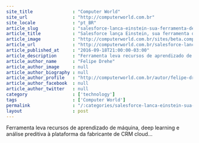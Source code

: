 ```yaml
---
site_title               : "Computer World"
site_url                 : "http://computerworld.com.br"
site_locale              : "pt_BR"
article_slug             : "salesforce-lanca-einstein-sua-ferramenta-de-inteligencia-artificial"
article_title            : "Salesforce lança Einstein, sua ferramenta de Inteligência Artificial"
article_image            : "http://computerworld.com.br/sites/beta.computerworld.com.br/files/news_articles/salesforce_einstein.jpg"
article_url              : "http://computerworld.com.br/salesforce-lanca-einstein-sua-aposta-em-inteligencia-artificial"
article_published_at     : "2016-09-18T21:00:00-03:00"
article_description      : "Ferramenta leva recursos de aprendizado de máquina, deep learning e análise preditiva à plataforma da fabricante de CRM cloud..."
article_author_name      : "Felipe Drehe"
article_author_image     : null
article_author_biography : null
article_author_profile   : "http://computerworld.com.br/autor/felipe-dreher"
article_author_facebook  : null
article_author_twitter   : null
category                 : ['technology']
tags                     : ['Computer World']
permalink                : "/:categories/salesforce-lanca-einstein-sua-ferramenta-de-inteligencia-artificial/"
layout                   : post
---
```


Ferramenta leva recursos de aprendizado de máquina, deep learning e análise preditiva à plataforma da fabricante de CRM cloud...
